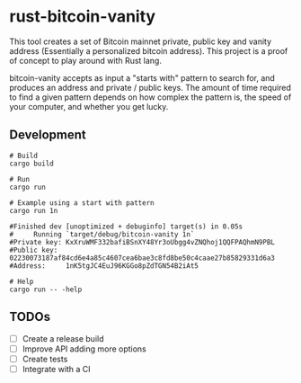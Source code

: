 # rust-bitcoin-vanity

This tool creates a set of Bitcoin mainnet private, public key and vanity address (Essentially a personalized bitcoin address). This project is a proof of concept to play around with Rust lang.

bitcoin-vanity accepts as input a "starts with" pattern to search for, and produces an address and private / public keys. The amount of time required to find a given pattern depends on how complex the pattern is, the speed of your computer, and whether you get lucky.

## Development

```shell
# Build
cargo build

# Run
cargo run

# Example using a start with pattern
cargo run 1n

#Finished dev [unoptimized + debuginfo] target(s) in 0.05s
#     Running `target/debug/bitcoin-vanity 1n`
#Private key: KxXruWMF332bafiBSnXY48Yr3oUbgg4vZNQhoj1QQFPAQhmN9PBL
#Public key:  02230073187af84cd6e4a85c4607cea6bae3c8fd8be50c4caae27b85829331d6a3
#Address:     1nK5tgJC4EuJ96KGGo8pZdTGN54B2iAt5

# Help
cargo run -- -help
```

## TODOs

- [ ] Create a release build
- [ ] Improve API adding more options
- [ ] Create tests
- [ ] Integrate with a CI
